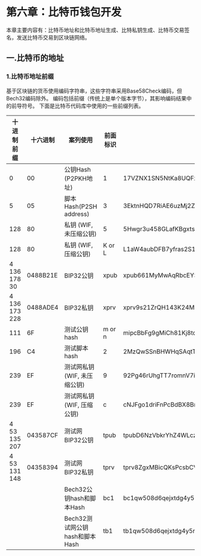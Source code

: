 # 第六章：比特币钱包开发

本章主要内容有：比特币地址和比特币地址生成、比特私钥生成、比特币交易签名，发送比特币交易到区块链网络。

## 一.比特币的地址

### 1.比特币地址前缀

基于区块链的货币使用编码字符串，这些字符串采用Base58Check编码，但Bech32编码除外。 编码包括前缀（传统上是单个版本字节），其影响编码结果中的前导符号。 下面是比特币代码库中使用的一些前缀列表。

|十进制前缀    | 十六进制	 |      案列使用               |	   前面标识   |	                        例子                        | 
|-------------|-----------|-----------------------------|---------------|-----------------------------------------------------|
|       0	    |     00	  |    公钥Hash (P2PKH地址)	     |      1	       |    17VZNX1SN5NtKa8UQFxwQbFeFc3iqRYhem               |
|       5	    |     05    |	   脚本Hash(P2SH address)   |      3	       |     3EktnHQD7RiAE6uzMj2ZifT9YgRrkSgzQX              |
|     128	    |     80	  |  私钥 (WIF, 未压缩公钥)	    |      5	       |5Hwgr3u458GLafKBgxtssHSPqJnYoGrSzgQsPwLFhLNYskDPyyA |
|     128	    |     80	  |    私钥 (WIF, 压缩公钥)	     |    K or L	    |L1aW4aubDFB7yfras2S1mN3bqg9nwySY8nkoLmJebSLD5BWv3ENZ|
|4 136 178 30 | 	0488B21E|	          BIP32公钥	        |      xpub	     | xpub661MyMwAqRbcEYS8w7XLSVeEsBXy79zSzH1J8vCdxAZningWLdN3zgtU6LBpB85b3D2yc8sfvZU521AAwdZafEz7mnzBBsz4wKY5e4cp9LB|
|4 136 173 228|	0488ADE4 |	      BIP32私钥             |	      xprv	   | xprv9s21ZrQH143K24Mfq5zL5MhWK9hUhhGbd45hLXo2Pq2oqzMMo63oStZzF93Y5wvzdUayhgkkFoicQZcP3y52uPPxFnfoLZB21Teqt1VvEHx |
|      111    |   	6F	 |       测试公钥hash           |	m or n         |	    mipcBbFg9gMiCh81Kj8tqqdgoZub1ZJRfn                 |
|      196	  |     C4	 |        测试脚本hash          |	    2	          |    2MzQwSSnBHWHqSAqtTVQ6v47XtaisrJa1Vc                |
|      239	  |     EF	 | 测试网私钥 (WIF, 未压缩公钥)  |	9	             | 92Pg46rUhgTT7romnV7iGW6W1gbGdeezqdbJCzShkCsYNzyyNcc   |
|      239	  |     EF	 | 测试网私钥 (WIF, 压缩公钥)    |  c              |	cNJFgo1driFnPcBdBX8BrJrpxchBWXwXCvNH5SoSkdcF6JXXwHMm  |
|4 53 135 207 |	043587CF |     测试网BIP32公钥	         | tpub	           | tpubD6NzVbkrYhZ4WLczPJWReQycCJdd6YVWXubbVUFnJ5KgU5MDQrD998ZJLNGbhd2pq7ZtDiPYTfJ7iBenLVQpYgSQqPjUsQeJXH8VQ8xA67D|
|4 53 131 148 |	04358394 |      测试网BIP32私钥         |	tprv	         |  tprv8ZgxMBicQKsPcsbCVeqqF1KVdH7gwDJbxbzpCxDUsoXHdb6SnTPYxdwSAKDC6KKJzv7khnNWRAJQsRA8BBQyiSfYnRt6zuu4vZQGKjeW4YF|
|             |          |  Bech32公钥hash和脚本Hash	   | bc1	           | bc1qw508d6qejxtdg4y5r3zarvary0c5xw7kv8f3t4 |
|             |          |Bech32测试网公钥hash和脚本Hash| tb1	             |tb1qw508d6qejxtdg4y5r3zarvary0c5xw7kxpjzsx|



